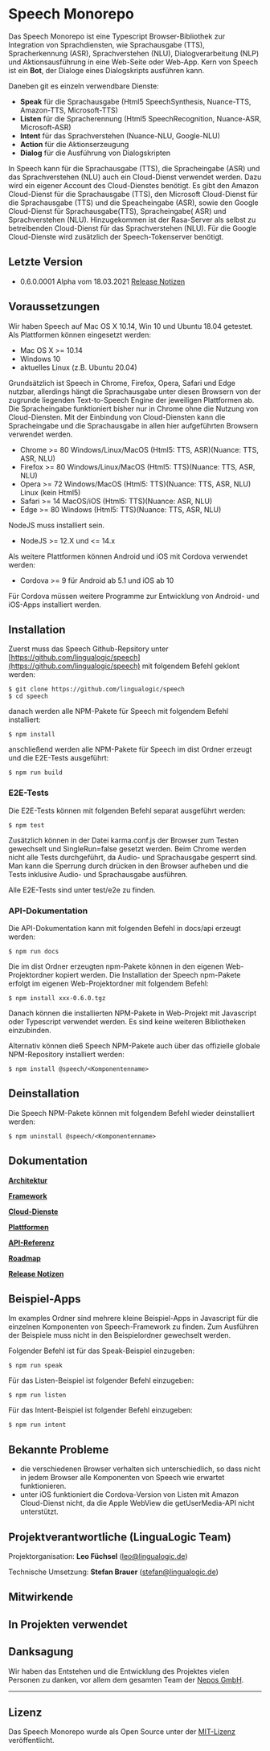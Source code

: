 # Speech Monorepo

Das Speech Monorepo ist eine Typescript Browser-Bibliothek zur Integration von Sprachdiensten, wie Sprachausgabe (TTS), Spracherkennung (ASR), Sprachverstehen (NLU), Dialogverarbeitung (NLP) und Aktionsausführung in eine Web-Seite oder Web-App. Kern von Speech ist ein **Bot**, der Dialoge eines Dialogskripts ausführen kann.

Daneben git es einzeln verwendbare Dienste:

* **Speak** für die Sprachausgabe (Html5 SpeechSynthesis, Nuance-TTS, Amazon-TTS, Microsoft-TTS)
* **Listen** für die Spracherennung (Html5 SpeechRecognition, Nuance-ASR, Microsoft-ASR)
* **Intent** für das Sprachverstehen (Nuance-NLU, Google-NLU)
* **Action** für die Aktionserzeugung
* **Dialog** für die Ausführung von Dialogskripten

In Speech kann für die Sprachausgabe (TTS), die Spracheingabe (ASR) und das Sprachverstehen (NLU) auch ein Cloud-Dienst verwendet werden. Dazu wird ein eigener Account des Cloud-Dienstes benötigt. Es gibt den Amazon Cloud-Dienst für die Sprachausgabe (TTS), den Microsoft Cloud-Dienst für die Sprachausgabe (TTS) und die Speacheingabe (ASR), sowie den Google Cloud-Dienst für Sprachausgabe(TTS), Spracheingabe( ASR) und Sprachverstehen (NLU). Hinzugekommen ist der Rasa-Server als selbst zu betreibenden Cloud-Dienst für das Sprachverstehen (NLU).
Für die Google Cloud-Dienste wird zusätzlich der Speech-Tokenserver benötigt.


## Letzte Version

* 0.6.0.0001 Alpha vom 18.03.2021 [Release Notizen](./CHANGELOG.md)


## Voraussetzungen

Wir haben Speech auf Mac OS X 10.14, Win 10 und Ubuntu 18.04 getestet. Als Plattformen können eingesetzt werden:

* Mac OS X >= 10.14
* Windows 10
* aktuelles Linux (z.B. Ubuntu 20.04)

Grundsätzlich ist Speech in Chrome, Firefox, Opera, Safari und Edge nutzbar, allerdings hängt die Sprachausgabe unter diesen Browsern von der zugrunde liegenden Text-to-Speech Engine der jeweiligen Plattformen ab. Die Spracheingabe funktioniert bisher nur in Chrome ohne die Nutzung von Cloud-Diensten. Mit der Einbindung von Cloud-Diensten kann die Spracheingabe und die Sprachausgabe in allen hier aufgeführten Browsern verwendet werden.

* Chrome >= 80   Windows/Linux/MacOS (Html5: TTS, ASR)(Nuance: TTS, ASR, NLU)
* Firefox >= 80  Windows/Linux/MacOS (Html5: TTS)(Nuance: TTS, ASR, NLU)
* Opera >= 72    Windows/MacOS (Html5: TTS)(Nuance: TTS, ASR, NLU) Linux (kein Html5)
* Safari >= 14   MacOS/iOS (Html5: TTS)(Nuance: ASR, NLU)
* Edge >= 80     Windows (Html5: TTS)(Nuance: TTS, ASR, NLU)

NodeJS muss installiert sein.

* NodeJS >= 12.X und <= 14.x

Als weitere Plattformen können Android und iOS mit Cordova verwendet werden:

* Cordova >= 9 für Android ab 5.1 und iOS ab 10

Für Cordova müssen weitere Programme zur Entwicklung von Android- und iOS-Apps installiert werden.


## Installation

Zuerst muss das Speech Github-Repsitory unter [https://github.com/lingualogic/speech](https://github.com/lingualogic/speech) mit folgendem Befehl geklont werden:

    $ git clone https://github.com/lingualogic/speech
    $ cd speech

danach werden alle NPM-Pakete für Speech mit folgendem Befehl installiert:

    $ npm install

anschließend werden alle NPM-Pakete für Speech im dist Ordner erzeugt und die E2E-Tests ausgeführt:

    $ npm run build


### E2E-Tests

Die E2E-Tests können mit folgenden Befehl separat ausgeführt werden:

    $ npm test

Zusätzlich können in der Datei karma.conf.js der Browser zum Testen gewechselt und SingleRun=false gesetzt werden.
Beim Chrome werden nicht alle Tests durchgeführt, da Audio- und Sprachausgabe gesperrt sind. Man kann die Sperrung durch drücken
in den Browser aufheben und die Tests inklusive Audio- und Sprachausgabe ausführen.

Alle E2E-Tests sind unter test/e2e zu finden.


### API-Dokumentation

Die API-Dokumentation kann mit folgenden Befehl in docs/api erzeugt werden:

    $ npm run docs


Die im dist Ordner erzeugten npm-Pakete können in den eigenen Web-Projektordner kopiert werden.
Die Installation der Speech npm-Pakete erfolgt im eigenen Web-Projektordner mit folgendem Befehl:

    $ npm install xxx-0.6.0.tgz

Danach können die installierten NPM-Pakete in Web-Projekt mit Javascript oder Typescript verwendet werden. Es sind keine weiteren Bibliotheken einzubinden.

Alternativ können die6 Speech NPM-Pakete auch über das offizielle globale NPM-Repository installiert werden:

    $ npm install @speech/<Komponentenname>


## Deinstallation

Die Speech NPM-Pakete können mit folgendem Befehl wieder deinstalliert werden:

    $ npm uninstall @speech/<Komponentenname>


## Dokumentation


[**Architektur**](./docs/design/Design.md)

[**Framework**](./docs/framework/Framework.md)

[**Cloud-Dienste**](./docs/cloud/Cloud.md)

[**Plattformen**](./docs/platform/README.md)

[**API-Referenz**](https://lingualogic.de/speech-framework/docs/latest/api)

[**Roadmap**](./docs/roadmap/README.md)

[**Release Notizen**](./CHANGELOG.md)


## Beispiel-Apps

Im examples Ordner sind mehrere kleine Beispiel-Apps in Javascript für die einzelnen Komponenten von Speech-Framework zu finden.
Zum Ausführen der Beispiele muss nicht in den Beispielordner gewechselt werden.

Folgender Befehl ist für das Speak-Beispiel einzugeben:

    $ npm run speak

Für das Listen-Beispiel ist folgender Befehl einzugeben:

    $ npm run listen

Für das Intent-Beispiel ist folgender Befehl einzugeben:

    $ npm run intent


## Bekannte Probleme

* die verschiedenen Browser verhalten sich unterschiedlich, so dass nicht in jedem Browser alle Komponenten von Speech wie erwartet funktionieren.
* unter iOS funktioniert die Cordova-Version von Listen mit Amazon Cloud-Dienst nicht, da die Apple WebView die getUserMedia-API nicht unterstützt.


## Projektverantwortliche (LinguaLogic Team)

Projektorganisation:  **Leo Füchsel** (leo@lingualogic.de)

Technische Umsetzung: **Stefan Brauer** (stefan@lingualogic.de)


## Mitwirkende


## In Projekten verwendet


## Danksagung

Wir haben das Entstehen und die Entwicklung des Projektes vielen Personen zu danken, vor allem dem gesamten Team der [Nepos GmbH](https://nepos.de).

-------------------

## Lizenz

Das Speech Monorepo wurde als Open Source unter der [MIT-Lizenz](./docs/LICENSE.md) veröffentlicht.
